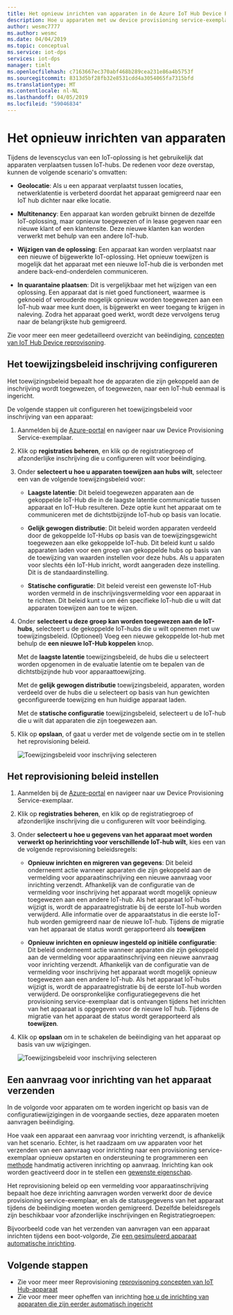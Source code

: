 ```yaml
---
title: Het opnieuw inrichten van apparaten in de Azure IoT Hub Device Provisioning Service | Microsoft Docs
description: Hoe u apparaten met uw device provisioning service-exemplaar opnieuw inrichten
author: wesmc7777
ms.author: wesmc
ms.date: 04/04/2019
ms.topic: conceptual
ms.service: iot-dps
services: iot-dps
manager: timlt
ms.openlocfilehash: c7163667ec370abf468b289cea231e86a4b5753f
ms.sourcegitcommit: 8313d5bf28fb32e8531cdd4a3054065fa7315bfd
ms.translationtype: MT
ms.contentlocale: nl-NL
ms.lasthandoff: 04/05/2019
ms.locfileid: "59046834"
---
```

# <a name="how-to-reprovision-devices"></a>Het opnieuw inrichten van apparaten

Tijdens de levenscyclus van een IoT-oplossing is het gebruikelijk dat apparaten verplaatsen tussen IoT-hubs. De redenen voor deze overstap, kunnen de volgende scenario's omvatten:

* **Geolocatie**: Als u een apparaat verplaatst tussen locaties, netwerklatentie is verbeterd doordat het apparaat gemigreerd naar een IoT hub dichter naar elke locatie.

* **Multitenancy**: Een apparaat kan worden gebruikt binnen de dezelfde IoT-oplossing, maar opnieuw toegewezen of in lease gegeven naar een nieuwe klant of een klantensite. Deze nieuwe klanten kan worden verwerkt met behulp van een andere IoT-hub.

* **Wijzigen van de oplossing**: Een apparaat kan worden verplaatst naar een nieuwe of bijgewerkte IoT-oplossing. Het opnieuw toewijzen is mogelijk dat het apparaat met een nieuwe IoT-hub die is verbonden met andere back-end-onderdelen communiceren. 

* **In quarantaine plaatsen**: Dit is vergelijkbaar met het wijzigen van een oplossing. Een apparaat dat is niet goed functioneert, waarmee is geknoeid of verouderde mogelijk opnieuw worden toegewezen aan een IoT-hub waar mee kunt doen, is bijgewerkt en weer toegang te krijgen in naleving. Zodra het apparaat goed werkt, wordt deze vervolgens terug naar de belangrijkste hub gemigreerd.

Zie voor meer een meer gedetailleerd overzicht van beëindiging, [concepten van IoT Hub Device reprovisoning](concepts-device-reprovision.md).


## <a name="configure-the-enrollment-allocation-policy"></a>Het toewijzingsbeleid inschrijving configureren

Het toewijzingsbeleid bepaalt hoe de apparaten die zijn gekoppeld aan de inschrijving wordt toegewezen, of toegewezen, naar een IoT-hub eenmaal is ingericht.

De volgende stappen uit configureren het toewijzingsbeleid voor inschrijving van een apparaat:

1. Aanmelden bij de [Azure-portal](https://portal.azure.com) en navigeer naar uw Device Provisioning Service-exemplaar.

2. Klik op **registraties beheren**, en klik op de registratiegroep of afzonderlijke inschrijving die u configureren wilt voor beëindiging. 

3. Onder **selecteert u hoe u apparaten toewijzen aan hubs wilt**, selecteer een van de volgende toewijzingsbeleid voor:

    * **Laagste latentie**: Dit beleid toegewezen apparaten aan de gekoppelde IoT-Hub die in de laagste latentie communicatie tussen apparaat en IoT-Hub resulteren. Deze optie kunt het apparaat om te communiceren met de dichtstbijzijnde IoT-hub op basis van locatie. 
    
    * **Gelijk gewogen distributie**: Dit beleid worden apparaten verdeeld door de gekoppelde IoT-Hubs op basis van de toewijzingsgewicht toegewezen aan elke gekoppelde IoT-hub. Dit beleid kunt u saldo apparaten laden voor een groep van gekoppelde hubs op basis van de toewijzing van waarden instellen voor deze hubs. Als u apparaten voor slechts één IoT-Hub inricht, wordt aangeraden deze instelling. Dit is de standaardinstelling. 
    
    * **Statische configuratie**: Dit beleid vereist een gewenste IoT-Hub worden vermeld in de inschrijvingsvermelding voor een apparaat in te richten. Dit beleid kunt u om één specifieke IoT-hub die u wilt dat apparaten toewijzen aan toe te wijzen.

4. Onder **selecteert u deze groep kan worden toegewezen aan de IoT-hubs**, selecteert u de gekoppelde IoT-hubs die u wilt opnemen met uw toewijzingsbeleid. (Optioneel) Voeg een nieuwe gekoppelde Iot-hub met behulp de **een nieuwe IoT-Hub koppelen** knop.

    Met de **laagste latentie** toewijzingsbeleid, de hubs die u selecteert worden opgenomen in de evaluatie latentie om te bepalen van de dichtstbijzijnde hub voor apparaattoewijzing.

    Met de **gelijk gewogen distributie** toewijzingsbeleid, apparaten, worden verdeeld over de hubs die u selecteert op basis van hun gewichten geconfigureerde toewijzing en hun huidige apparaat laden.

    Met de **statische configuratie** toewijzingsbeleid, selecteert u de IoT-hub die u wilt dat apparaten die zijn toegewezen aan.

4. Klik op **opslaan**, of gaat u verder met de volgende sectie om in te stellen het reprovisioning beleid.

    ![Toewijzingsbeleid voor inschrijving selecteren](./media/how-to-reprovision/enrollment-allocation-policy.png)



## <a name="set-the-reprovisioning-policy"></a>Het reprovisioning beleid instellen

1. Aanmelden bij de [Azure-portal](https://portal.azure.com) en navigeer naar uw Device Provisioning Service-exemplaar.

2. Klik op **registraties beheren**, en klik op de registratiegroep of afzonderlijke inschrijving die u configureren wilt voor beëindiging.

3. Onder **selecteert u hoe u gegevens van het apparaat moet worden verwerkt op herinrichting voor verschillende IoT-hub wilt**, kies een van de volgende reprovisioning beleidsregels:

    * **Opnieuw inrichten en migreren van gegevens**: Dit beleid onderneemt actie wanneer apparaten die zijn gekoppeld aan de vermelding voor apparaatinschrijving een nieuwe aanvraag voor inrichting verzendt. Afhankelijk van de configuratie van de vermelding voor inschrijving het apparaat wordt mogelijk opnieuw toegewezen aan een andere IoT-hub. Als het apparaat IoT-hubs wijzigt is, wordt de apparaatregistratie bij de eerste IoT-hub worden verwijderd. Alle informatie over de apparaatstatus in die eerste IoT-hub worden gemigreerd naar de nieuwe IoT-hub. Tijdens de migratie van het apparaat de status wordt gerapporteerd als **toewijzen**

    * **Opnieuw inrichten en opnieuw ingesteld op initiële configuratie**: Dit beleid onderneemt actie wanneer apparaten die zijn gekoppeld aan de vermelding voor apparaatinschrijving een nieuwe aanvraag voor inrichting verzendt. Afhankelijk van de configuratie van de vermelding voor inschrijving het apparaat wordt mogelijk opnieuw toegewezen aan een andere IoT-hub. Als het apparaat IoT-hubs wijzigt is, wordt de apparaatregistratie bij de eerste IoT-hub worden verwijderd. De oorspronkelijke configuratiegegevens die het provisioning service-exemplaar dat is ontvangen tijdens het inrichten van het apparaat is opgegeven voor de nieuwe IoT hub. Tijdens de migratie van het apparaat de status wordt gerapporteerd als **toewijzen**.

4. Klik op **opslaan** om in te schakelen de beëindiging van het apparaat op basis van uw wijzigingen.

    ![Toewijzingsbeleid voor inschrijving selecteren](./media/how-to-reprovision/reprovisioning-policy.png)



## <a name="send-a-provisioning-request-from-the-device"></a>Een aanvraag voor inrichting van het apparaat verzenden

In de volgorde voor apparaten om te worden ingericht op basis van de configuratiewijzigingen in de voorgaande secties, deze apparaten moeten aanvragen beëindiging. 

Hoe vaak een apparaat een aanvraag voor inrichting verzendt, is afhankelijk van het scenario. Echter, is het raadzaam om uw apparaten voor het verzenden van een aanvraag voor inrichting naar een provisioning service-exemplaar opnieuw opstarten en ondersteuning te programmeren een [methode](../iot-hub/iot-hub-devguide-direct-methods.md) handmatig activeren inrichting op aanvraag. Inrichting kan ook worden geactiveerd door in te stellen een [gewenste eigenschap](../iot-hub/iot-hub-devguide-device-twins.md#desired-property-example). 

Het reprovisioning beleid op een vermelding voor apparaatinschrijving bepaalt hoe deze inrichting aanvragen worden verwerkt door de device provisioning service-exemplaar, en als de statusgegevens van het apparaat tijdens de beëindiging moeten worden gemigreerd. Dezelfde beleidsregels zijn beschikbaar voor afzonderlijke inschrijvingen en Registratiegroepen:

Bijvoorbeeld code van het verzenden van aanvragen van een apparaat inrichten tijdens een boot-volgorde, Zie [een gesimuleerd apparaat automatische inrichting](quick-create-simulated-device.md).


## <a name="next-steps"></a>Volgende stappen

- Zie voor meer meer Reprovisioning [reprovisoning concepten van IoT Hub-apparaat](concepts-device-reprovision.md) 
- Zie voor meer meer opheffen van inrichting [hoe u de inrichting van apparaten die zijn eerder automatisch ingericht](how-to-unprovision-devices.md) 











